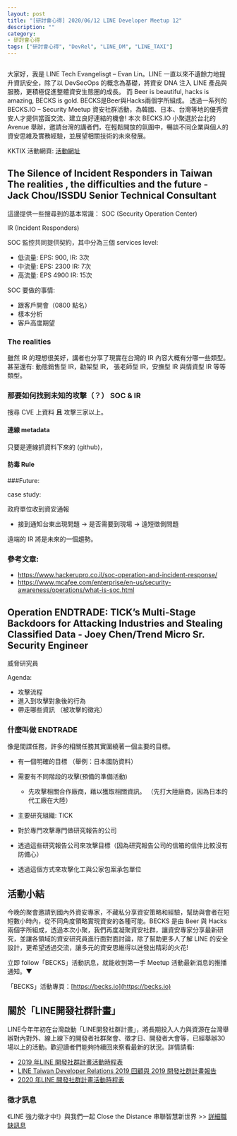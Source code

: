 ```yaml
---
layout: post
title: "[研討會心得] 2020/06/12 LINE Developer Meetup 12"
description: ""
category: 
- 研討會心得
tags: ["研討會心得", "DevRel", "LINE_DM", "LINE_TAXI"]
---
```




![]()

大家好，我是 LINE Tech Evangelisgt – Evan Lin。LINE 一直以來不遺餘力地提升資訊安全，除了以 DevSecOps 的概念為基礎，將資安 DNA 注入 LINE 產品與服務，更積極促進整體資安生態圈的成長。 而 Beer is beautiful, hacks is amazing, BECKS is gold. BECKS是Beer與Hacks兩個字所組成。 透過一系列的 BECKS.IO – Security Meetup 資安社群活動，為韓國、日本、台灣等地的優秀資安人才提供當面交流、建立良好連結的機會!   本次 BECKS.IO 小聚選於台北的 Avenue 舉辦，邀請台灣的講者們，在輕鬆開放的氛圍中，暢談不同企業與個人的資安思維及實務經驗，並展望相關技術的未來發展。

KKTIX 活動網頁:  [活動網址](https://becks.kktix.cc/events/twbecks6)﻿



## **The Silence of Incident Responders in Taiwan The realities , the difficulties and the future - Jack Chou/ISSDU Senior Technical Consultant**

這邊提供一些搜尋到的基本常識：  SOC (Security Operation Center) 

IR (Incident Responders)

SOC 監控共同提供契約，其中分為三個 services level:

- 低流量: EPS: 900, IR: 3次
- 中流量: EPS: 2300 IR: 7次
- 高流量: EPS 4900 IR: 15次

SOC 要做的事情:

- 跟客戶開會（0800 點名）
- 樣本分析
- 客戶高度期望



### The realities

 雖然 IR 的理想很美好，講者也分享了現實在台灣的 IR 內容大概有分哪一些類型。 甚至還有: 動態銷售型 IR，勸架型 IR， 張老師型 IR，安撫型 IR 與情資型 IR 等等類型。

### 那要如何找到未知的攻擊（？）  SOC & IR

搜尋 CVE 上資料 **且** 攻擊三家以上。

#### 連線 metadata

只要是連線抓資料下來的 (github)，

#### 防毒 Rule



###Future:

case study:

政府單位收到資安通報

- 接到通知台東出現問題  ->  是否需要到現場 -> 遠短徵側問題 

遠端的 IR 將是未來的一個趨勢。

### 參考文章:

- https://www.hackerupro.co.il/soc-operation-and-incident-response/
- https://www.mcafee.com/enterprise/en-us/security-awareness/operations/what-is-soc.html




## **Operation ENDTRADE: TICK’s Multi-Stage Backdoors for Attacking Industries and Stealing Classified Data - Joey Chen/Trend Micro Sr. Security Engineer**

威脅研究員

Agenda:

- 攻擊流程
- 進入到攻擊對象後的行為
- 帶走哪些資訊 （被攻擊的徵兆）



### 什麼叫做 ENDTRADE 

像是間諜任務，許多的相關任務其實圍繞著一個主要的目標。

- 有一個明確的目標 （舉例：日本國防資料）
- 需要有不同階段的攻擊(預備的準備活動)
  - 先攻擊相關合作廠商，藉以獲取相關資訊。 （先打大陸廠商，因為日本的代工廠在大陸）

- 主要研究組織: TICK 
- 對於專門攻擊專門做研究報告的公司
- 透過這些研究報告公司來攻擊目標（因為研究報告公司的信箱的信件比較沒有防備心）
- 透過這個方式來攻擊化工與公家包案承包單位










## 活動小結

今晚的聚會邀請到國內外資安專家，不藏私分享資安策略和經驗，幫助與會者在短短數小時內，從不同角度領略實現資安的各種可能。BECKS 是由 Beer 與 Hacks 兩個字所組成，透過本次小聚，我們再度凝聚資安社群，讓資安專家分享最新研究，並讓各領域的資安研究員進行面對面討論，除了幫助更多人了解 LINE 的安全設計，更希望透過交流，讓多元的資安思維得以迸發出精彩的火花!

立即 follow「BECKS」活動訊息，就能收到第一手 Meetup 活動最新消息的推播通知。▼

「BECKS」活動專頁：[https://becks.io](https://becks.io)

## 關於「LINE開發社群計畫」

LINE今年年初在台灣啟動「LINE開發社群計畫」，將長期投入人力與資源在台灣舉辦對內對外、線上線下的開發者社群聚會、徵才日、開發者大會等，已經舉辦30場以上的活動。歡迎讀者們能夠持續回來察看最新的狀況。詳情請看:

- [2019 年LINE 開發社群計畫活動時程表](https://engineering.linecorp.com/zh-hant/blog/line-taiwan-developer-relations-2019-plan/)
- [LINE Taiwan Developer Relations 2019 回顧與 2019 開發社群計畫報告](https://engineering.linecorp.com/zh-hant/blog/line-taiwan-developer-relations-2019/)
- [2020 年LINE 開發社群計畫活動時程表](https://engineering.linecorp.com/zh-hant/blog/2020-line-tw-devrel/)

### 徵才訊息
《LINE 強力徵才中!》與我們一起 Close the Distance 串聯智慧新世界 >> [詳細職缺訊息](https://career.linecorp.com/linecorp/career/list?classId=&locationCd=TW)
